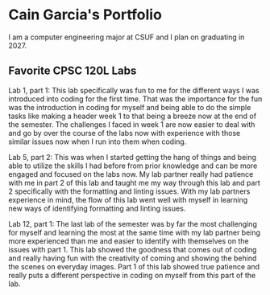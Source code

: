 
# Cain Garcia's Portfolio

I am a computer engineering major at CSUF and I plan on graduating in 2027.

## Favorite CPSC 120L Labs

Lab 1, part 1:
This lab specifically was fun to me for the different ways I was introduced into coding for the first time. That was the importance for the fun was the introduction in coding for myself and being able to do the simple tasks like making a header week 1 to that being a breeze now at the end of the semester. The challenges I faced in week 1 are now easier to deal with and go by over the course of the labs now with experience with those similar issues now when I run into them when coding.

Lab 5, part 2:
This was when I started getting the hang of things and being able to utilize the skills I had before from prior knowledge and can be more engaged and focused on the labs now. My lab partner really had patience with me in part 2 of this lab and taught me my way through this lab and part 2 specifically with the formatting and linting issues. With my lab partners experience in mind, the flow of this lab went well with myself in learning new ways of identifying formatting and linting issues.

Lab 12, part 1:
The last lab of the semester was by far the most challenging for myself and learning the most at the same time with my lab partner being more experienced than me and easier to identify with themselves on the issues with part 1. This lab showed the goodness that comes out of coding and really having fun with the creativity of coming and showing the behind the scenes on everyday images. Part 1 of this lab showed true patience and really puts a different perspective in coding on myself from this part of the lab.